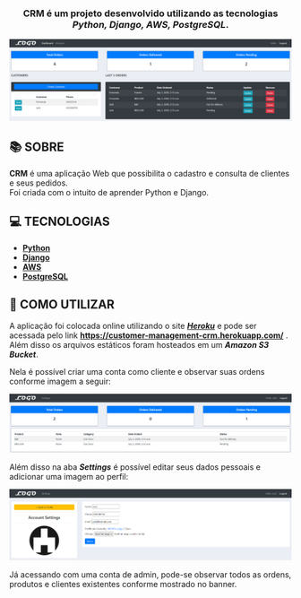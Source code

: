 <h3 align="center">

CRM é um projeto desenvolvido utilizando as tecnologias ***Python, Django, AWS, PostgreSQL***.

</h3>

![Banner](https://github.com/JoaoVelho/customer-management/blob/master/github-assets/banner.png)

## **:books: SOBRE**
**CRM** é uma aplicação Web que possibilita o cadastro e consulta de clientes e seus pedidos.<br>
Foi criada com o intuito de aprender Python e Django.

## **:computer: TECNOLOGIAS**

  - **[Python](https://www.python.org/)**
  - **[Django](https://www.djangoproject.com/)**
  - **[AWS](https://aws.amazon.com/pt/)**
  - **[PostgreSQL](https://www.postgresql.org/)**

## **:rocket: COMO UTILIZAR**

A aplicação foi colocada online utilizando o site ***[Heroku](https://www.heroku.com/)*** e pode ser acessada pelo link **https://customer-management-crm.herokuapp.com/** .
Além disso os arquivos estáticos foram hosteados em um ***Amazon S3 Bucket***.

Nela é possível criar uma conta como cliente e observar suas ordens conforme imagem a seguir:

![User Interface](https://github.com/JoaoVelho/customer-management/blob/master/github-assets/user.png)

Além disso na aba ***Settings*** é possível editar seus dados pessoais e adicionar uma imagem ao perfil:

![User Settings](https://github.com/JoaoVelho/customer-management/blob/master/github-assets/settings.png)

Já acessando com uma conta de admin, pode-se observar todos as ordens, produtos e clientes existentes conforme mostrado no banner.




 
 
